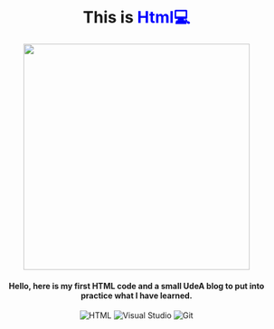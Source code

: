 <h1 align="center">
This is <span style="color:blue"> Html💻
</h1>

<p align="center"> 
    <image src="https://github.com/JuanSeCortes/learn-programming/assets/152464350/71d6ee9a-7ecc-425a-bd7f-027b62af5cad"
" width="400">

<h4 align="center"> Hello, here is my first HTML code and a small UdeA blog to put into practice what I have learned.
</h4> 

</p>

<p align="center">
    <img src="https://img.shields.io/badge/html5-%23E34F26.svg?style=for-the-badge&logo=html5&logoColor=white" alt="HTML">
    <img src="https://img.shields.io/badge/Visual%20Studio%20Code-0078d7.svg?style=for-the-badge&logo=visual-studio-code&logoColor=white" alt="Visual Studio">
    <img src="https://img.shields.io/badge/git-%23F05033.svg?style=for-the-badge&logo=git&logoColor=white" alt="Git">
    </p>




